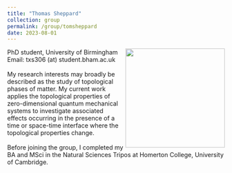 ```yaml
---
title: "Thomas Sheppard"
collection: group
permalink: /group/tomsheppard
date: 2023-08-01
---
```

<img src="{{ '/images/tom.jpeg'}}" width='230' align='right' />
PhD student, University of Birmingham  <br/> Email: txs306 (at) student.bham.ac.uk  <br/>  <br/>
My research interests may broadly be described as the study of topological phases of matter. My current work applies the topological properties of zero-dimensional quantum mechanical systems to investigate associated effects occurring in the presence of a time or space-time interface where the topological properties change.
<br/>  <br/> Before joining the group, I completed my BA and MSci in the Natural Sciences Tripos at Homerton College, University of Cambridge.
